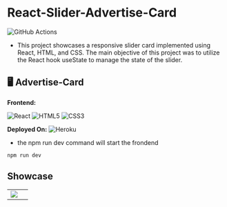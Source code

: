 # React-Slider-Advertise-Card

![GitHub Actions](https://img.shields.io/badge/github%20actions-%232671E5.svg?style=for-the-badge&logo=githubactions&logoColor=white)&nbsp;

- This project showcases a responsive slider card implemented using React, HTML, and CSS. The main objective of this project was to utilize the React hook useState to manage the state of the slider.


## 🖥️ Advertise-Card
**Frontend:**

![React](https://img.shields.io/badge/react-%2320232a.svg?style=for-the-badge&logo=react&logoColor=%2361DAFB)
![HTML5](https://img.shields.io/badge/html5-%23E34F26.svg?style=for-the-badge&logo=html5&logoColor=white)
![CSS3](https://img.shields.io/badge/css3-%231572B6.svg?style=for-the-badge&logo=css3&logoColor=white)


**Deployed On:**
![Heroku](https://img.shields.io/badge/heroku-%23430098.svg?style=for-the-badge&logo=heroku&logoColor=white)

* the npm run dev command will start the frondend 

```
npm run dev
```

## Showcase

<table>
  <tr>
    <td><img src="https://github.com/americanoame/React-Slider-Advertise-Card/assets/77306236/afedef7b-47a9-4ab3-8ceb-adbb17ad6be9"><td>
  </tr>
</table>

